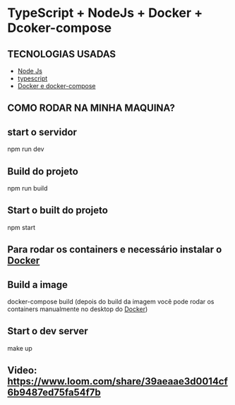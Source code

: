 # TypeScript + NodeJs + Docker + Dcoker-compose

## TECNOLOGIAS USADAS
* [Node Js](https://nodejs.org/)
* [typescript](https://www.typescriptlang.org/)
* [Docker e docker-compose](https://www.docker.com/)

## COMO RODAR NA MINHA MAQUINA?
## start o servidor
npm run dev

## Build do projeto
npm run build

## Start o built do projeto
npm start

## Para rodar os containers e necessário instalar o [Docker](https://www.docker.com/)

## Build a image
docker-compose build (depois do build da imagem você pode rodar os containers manualmente no desktop do [Docker](https://www.docker.com/))

## Start o dev server
make up

## Video: https://www.loom.com/share/39aeaae3d0014cf6b9487ed75fa54f7b
